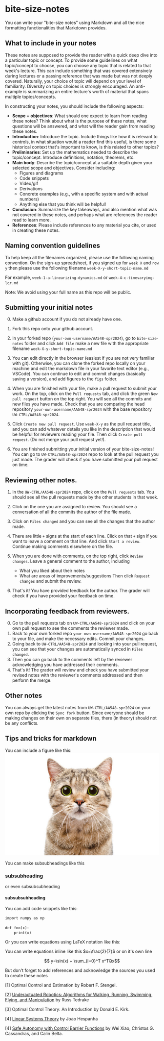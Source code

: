 # bite-size-notes

You can write your "bite-size notes" using Markdown and all the nice formatting functionalities that Markdown provides.

## What to include in your notes

These notes are supposed to provide the reader with a quick deep dive into a particular topic or concept. To provide some guidelines on what topic/concept to choose, you can choose any topic that is related to that week's lecture. This can include something that was covered extensively during lectures or a passing reference that was made but was not deeply covered. Naturally, your choice of topic will depend on your level of familiarity. Diversity on topic choices is strongly encouraged. An anti-example is summarizing an entire lecture's worth of material that spans multiple topics/concepts.

In constructing your notes, you should include the following aspects:
- **Scope + objectives**: What should one expect to learn from reading these notes? Think about what is the purpose of these notes, what questions will be answered, and what will the reader gain from reading these notes.
- **Introduction**: Introduce the topic. Include things like how it is relevant to controls, in what situation would a reader find this useful, is there some historical context that's important to know, is this related to other topics?
- **Preliminaries**: Set up the mathematics needed to describe the topic/concept. Introduce definitions, notation, theorems, etc.
- **Main body**: Describe the topic/concept at a suitable depth given your selected scope and objectives. Consider including:
   - Figures and diagrams
   - Code snippets
   - Video/gif
   - Derivations
   - Concrete examples (e.g., with a specific system and with actual numbers)
   - Anything else that you think will be helpful!
- **Conclusion**: Summarize the key takeaways, and also mention what was not covered in these notes, and perhaps what are references the reader read to learn more.
- **References**: Please include references to any material you cite, or used in creating these notes.

## Naming convention guidelines
To help keep all the filenames organized, please use the following naming convention. 
On the sign-up spreadsheet, if you signed up for `week X` and `row y` then please use the following filename `week-X-y-short-topic-name.md`

For example, `week-1-a-linearizing-dynamics.md` or `week-4-c-timevarying-lqr.md`

Note: We avoid using your full name as this repo will be public.

## Submitting your initial notes

0. Make a github account if you do not already have one. 

1.  Fork this repo onto your github account.

2. In your forked repo (`your-own-username/AA548-spr2024`), go to `bite-size-notes` folder and click `Add file` make a new file with the appropriate filename `week-X-y-short-topic-name.md`

3. You can edit directly in the browser (easiest if you are not very familiar with git). Otherwise, you can clone the forked repo locally on your machine and edit the markdown file in your favorite text editor (e.g., VSCode). You can continue to edit and commit changes (basically saving a version), and add figures to the `figs` folder.

4. When you are finished with your file, make a pull request to submit your work. On the top, click on the `Pull requests` tab, and click the green `New pull request` button on the top right. You will see all the commits and new files you have made. Check that you are comparing the head repository `your-own-username/AA548-spr2024` with the base repository `UW-CTRL/AA548-spr2024`.
   
5. Click `Create new pull request`. Use `week-X-y` as the pull request title, and you can add whatever details you like in the description that would be helpful for reviewers reading your file. Then click `Create pull request`. (Do not merge your pull request yet!).
  
6. You are finished submitting your initial version of your bite-size-notes! You can go to `UW-CTRL/AA548-spr2024` repo to look at the pull request you just made. The grader will check if you have submitted your pull request on time.


## Reviewing other notes.

1. In the `UW-CTRL/AA548-spr2024` repo, click on the `Pull requests` tab. You should see all the pull requests made by the other students in that week.

2. Click on the one you are assigned to review. You should see a conversation of all the commits the author of the file made.
   
3. Click on `Files changed` and you can see all the changes that the author made.
4. There are little `+` signs at the start of each line. Click on that `+` sign if you want to leave a comment on that line. And click `Start a review`. Continue making comments elsewhere on the file.
5. When you are done with comments, on the top right, click `Review changes`. Leave a general comment to the author, including
    - What you liked about their notes
    - What are areas of improvements/suggestions
Then click `Request changes` and submit the review.
7. That's it! You have provided feedback for the author. The grader will check if you have provided your feedback on time.

## Incorporating feedback from reviewers.

0. Go to the pull requests tab on `UW-CTRL/AA548-spr2024` and click on your own pull request to see the comments the reviewer made.
1. Back to your own forked repo `your-own-username/AA548-spr2024` go back to your file, and make the necessary edits. Commit your changes.
2. Going back to `UW-CTRL/AA548-spr2024` and looking into your pull request, you can see that your changes are automatically synced in `Files changed`.
3. Then you can go back to the comments left by the reviewer acknowledging you have addressed their comments.
4. That's it! The grader will review and check you have submitted your revised notes with the reviewer's comments addressed and then perform the merge.

## Other notes

You can always get the latest notes from `UW-CTRL/AA548-spr2024` on your own repo by clicking the `Sync fork` button. Since everyone should be making changes on their own on separate files, there (in theory) should not be any conflicts.


## Tips and tricks for markdown

You can include a figure like this:
![alt text](figs/leung_cat.jpg "Title")

You can make subsubheadings like this
### subsubheading

or even subsubsubheading
#### subsubsubheading

You can add code snippets like this:
```
import numpy as np

def foo(x):
    print(x)
```

Or you can write equations using LaTeX notation like this:

You can write equations inline like this $x=\frac{2}{7}$ or on it's own line

$$ y=\sin(x) + \sum_{i=0}^T x^TQx$$

But don't forget to add references and acknowledge the sources you used to create these notes

[1] Optimal Control and Estimation by Robert F. Stengel.

[2] [Underactuated Robotics: Algorithms for Walking, Running, Swimming, Flying, and Manipulation](https://underactuated.csail.mit.edu/) by Russ Tedrake 

[3] Optimal Control Theory: An Introduction by Donald E. Kirk.

[4] [Linear Systems Theory](https://web.ece.ucsb.edu/~hespanha/linearsystems/) by Joao Hespanha

[4] [Safe Autonomy with Control Barrier Functions](https://link.springer.com/book/10.1007/978-3-031-27576-0) by Wei Xiao, Christos G. Cassandras, and Calin Belta.
